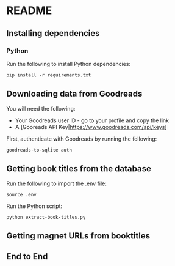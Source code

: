 # README


## Installing dependencies

### Python

Run the following to install Python dependencies:

```console
pip install -r requirements.txt
```


## Downloading data from Goodreads 

You will need the following:

* Your Goodreads user ID - go to your profile and copy the link 
* A [Gooreads API Key|https://www.goodreads.com/api/keys]

First, authenticate with Goodreads by running the following:

```console
goodreads-to-sqlite auth
```


## Getting book titles from the database

Run the following to import the .env file:

```console
source .env
```

Run the Python script:

```console
python extract-book-titles.py
```

## Getting magnet URLs from booktitles


## End to End
